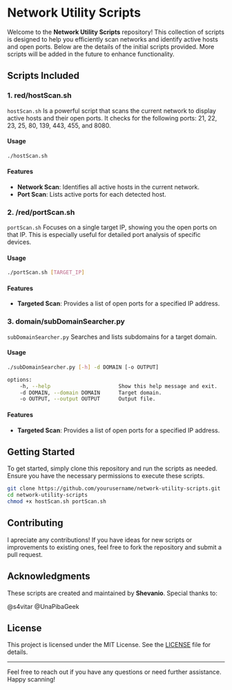 # Network Utility Scripts

Welcome to the **Network Utility Scripts** repository! This collection of scripts is designed to help you efficiently scan networks and identify active hosts and open ports. Below are the details of the initial scripts provided. More scripts will be added in the future to enhance functionality.

## Scripts Included

### 1. red/hostScan.sh

`hostScan.sh` Is a powerful script that scans the current network to display active hosts and their open ports. It checks for the following ports: 21, 22, 23, 25, 80, 139, 443, 455, and 8080.

#### Usage

```bash
./hostScan.sh
```

#### Features

- **Network Scan**: Identifies all active hosts in the current network.
- **Port Scan**: Lists active ports for each detected host.

### 2. /red/portScan.sh

`portScan.sh` Focuses on a single target IP, showing you the open ports on that IP. This is especially useful for detailed port analysis of specific devices.

#### Usage

```bash
./portScan.sh [TARGET_IP]
```

#### Features

- **Targeted Scan**: Provides a list of open ports for a specified IP address.

### 3. domain/subDomainSearcher.py

`subDomainSearcher.py` Searches and lists subdomains for a target domain.

#### Usage

```bash
./subDomainSearcher.py [-h] -d DOMAIN [-o OUTPUT]

options:
    -h, --help                      Show this help message and exit.
    -d DOMAIN, --domain DOMAIN      Target domain.
    -o OUTPUT, --output OUTPUT      Output file.
```

#### Features

- **Targeted Scan**: Provides a list of open ports for a specified IP address.


## Getting Started

To get started, simply clone this repository and run the scripts as needed. Ensure you have the necessary permissions to execute these scripts.

```bash
git clone https://github.com/yourusername/network-utility-scripts.git
cd network-utility-scripts
chmod +x hostScan.sh portScan.sh
```

## Contributing

I apreciate any contributions! If you have ideas for new scripts or improvements to existing ones, feel free to fork the repository and submit a pull request.

## Acknowledgments

These scripts are created and maintained by **Shevanio**. Special thanks to: 

@s4vitar
@UnaPibaGeek

## License

This project is licensed under the MIT License. See the [LICENSE](LICENSE) file for details.

---

Feel free to reach out if you have any questions or need further assistance. Happy scanning!
